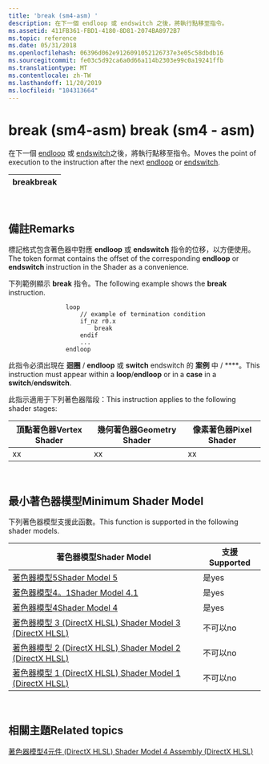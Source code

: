 ```yaml
---
title: 'break (sm4-asm) '
description: 在下一個 endloop 或 endswitch 之後，將執行點移至指令。
ms.assetid: 411FB361-FBD1-4180-8D81-2074BA8972B7
ms.topic: reference
ms.date: 05/31/2018
ms.openlocfilehash: 06396d062e9126091052126737e3e05c58dbdb16
ms.sourcegitcommit: fe03c5d92ca6a0d66a114b2303e99c0a19241ffb
ms.translationtype: MT
ms.contentlocale: zh-TW
ms.lasthandoff: 11/20/2019
ms.locfileid: "104313664"
---
```

# <a name="break-sm4---asm"></a><span data-ttu-id="10a6f-103">break (sm4-asm) </span><span class="sxs-lookup"><span data-stu-id="10a6f-103">break (sm4 - asm)</span></span>

<span data-ttu-id="10a6f-104">在下一個 [endloop](endloop--sm4---asm-.md) 或 [endswitch](endswitch--sm4---asm-.md)之後，將執行點移至指令。</span><span class="sxs-lookup"><span data-stu-id="10a6f-104">Moves the point of execution to the instruction after the next [endloop](endloop--sm4---asm-.md) or [endswitch](endswitch--sm4---asm-.md).</span></span>



| <span data-ttu-id="10a6f-105">break</span><span class="sxs-lookup"><span data-stu-id="10a6f-105">break</span></span> |
|-------|



 

## <a name="remarks"></a><span data-ttu-id="10a6f-106">備註</span><span class="sxs-lookup"><span data-stu-id="10a6f-106">Remarks</span></span>

<span data-ttu-id="10a6f-107">標記格式包含著色器中對應 **endloop** 或 **endswitch** 指令的位移，以方便使用。</span><span class="sxs-lookup"><span data-stu-id="10a6f-107">The token format contains the offset of the corresponding **endloop** or **endswitch** instruction in the Shader as a convenience.</span></span>

<span data-ttu-id="10a6f-108">下列範例顯示 **break** 指令。</span><span class="sxs-lookup"><span data-stu-id="10a6f-108">The following example shows the **break** instruction.</span></span>


```
                loop
                    // example of termination condition
                    if_nz r0.x
                        break
                    endif
                    ...
                endloop
```



<span data-ttu-id="10a6f-109">此指令必須出現在 **迴圈** / **endloop** 或 **switch** endswitch 的 **案例** 中 / \*\*\*\*。</span><span class="sxs-lookup"><span data-stu-id="10a6f-109">This instruction must appear within a **loop**/**endloop** or in a **case** in a **switch**/**endswitch**.</span></span>

<span data-ttu-id="10a6f-110">此指示適用于下列著色器階段：</span><span class="sxs-lookup"><span data-stu-id="10a6f-110">This instruction applies to the following shader stages:</span></span>



| <span data-ttu-id="10a6f-111">頂點著色器</span><span class="sxs-lookup"><span data-stu-id="10a6f-111">Vertex Shader</span></span> | <span data-ttu-id="10a6f-112">幾何著色器</span><span class="sxs-lookup"><span data-stu-id="10a6f-112">Geometry Shader</span></span> | <span data-ttu-id="10a6f-113">像素著色器</span><span class="sxs-lookup"><span data-stu-id="10a6f-113">Pixel Shader</span></span> |
|---------------|-----------------|--------------|
| <span data-ttu-id="10a6f-114">x</span><span class="sxs-lookup"><span data-stu-id="10a6f-114">x</span></span>             | <span data-ttu-id="10a6f-115">x</span><span class="sxs-lookup"><span data-stu-id="10a6f-115">x</span></span>               | <span data-ttu-id="10a6f-116">x</span><span class="sxs-lookup"><span data-stu-id="10a6f-116">x</span></span>            |



 

## <a name="minimum-shader-model"></a><span data-ttu-id="10a6f-117">最小著色器模型</span><span class="sxs-lookup"><span data-stu-id="10a6f-117">Minimum Shader Model</span></span>

<span data-ttu-id="10a6f-118">下列著色器模型支援此函數。</span><span class="sxs-lookup"><span data-stu-id="10a6f-118">This function is supported in the following shader models.</span></span>



| <span data-ttu-id="10a6f-119">著色器模型</span><span class="sxs-lookup"><span data-stu-id="10a6f-119">Shader Model</span></span>                                              | <span data-ttu-id="10a6f-120">支援</span><span class="sxs-lookup"><span data-stu-id="10a6f-120">Supported</span></span> |
|-----------------------------------------------------------|-----------|
| [<span data-ttu-id="10a6f-121">著色器模型5</span><span class="sxs-lookup"><span data-stu-id="10a6f-121">Shader Model 5</span></span>](d3d11-graphics-reference-sm5.md)        | <span data-ttu-id="10a6f-122">是</span><span class="sxs-lookup"><span data-stu-id="10a6f-122">yes</span></span>       |
| [<span data-ttu-id="10a6f-123">著色器模型4。1</span><span class="sxs-lookup"><span data-stu-id="10a6f-123">Shader Model 4.1</span></span>](dx-graphics-hlsl-sm4.md)              | <span data-ttu-id="10a6f-124">是</span><span class="sxs-lookup"><span data-stu-id="10a6f-124">yes</span></span>       |
| [<span data-ttu-id="10a6f-125">著色器模型4</span><span class="sxs-lookup"><span data-stu-id="10a6f-125">Shader Model 4</span></span>](dx-graphics-hlsl-sm4.md)                | <span data-ttu-id="10a6f-126">是</span><span class="sxs-lookup"><span data-stu-id="10a6f-126">yes</span></span>       |
| [<span data-ttu-id="10a6f-127">著色器模型 3 (DirectX HLSL) </span><span class="sxs-lookup"><span data-stu-id="10a6f-127">Shader Model 3 (DirectX HLSL)</span></span>](dx-graphics-hlsl-sm3.md) | <span data-ttu-id="10a6f-128">不可以</span><span class="sxs-lookup"><span data-stu-id="10a6f-128">no</span></span>        |
| [<span data-ttu-id="10a6f-129">著色器模型 2 (DirectX HLSL) </span><span class="sxs-lookup"><span data-stu-id="10a6f-129">Shader Model 2 (DirectX HLSL)</span></span>](dx-graphics-hlsl-sm2.md) | <span data-ttu-id="10a6f-130">不可以</span><span class="sxs-lookup"><span data-stu-id="10a6f-130">no</span></span>        |
| [<span data-ttu-id="10a6f-131">著色器模型 1 (DirectX HLSL) </span><span class="sxs-lookup"><span data-stu-id="10a6f-131">Shader Model 1 (DirectX HLSL)</span></span>](dx-graphics-hlsl-sm1.md) | <span data-ttu-id="10a6f-132">不可以</span><span class="sxs-lookup"><span data-stu-id="10a6f-132">no</span></span>        |



 

## <a name="related-topics"></a><span data-ttu-id="10a6f-133">相關主題</span><span class="sxs-lookup"><span data-stu-id="10a6f-133">Related topics</span></span>

<dl> <dt>

[<span data-ttu-id="10a6f-134">著色器模型4元件 (DirectX HLSL) </span><span class="sxs-lookup"><span data-stu-id="10a6f-134">Shader Model 4 Assembly (DirectX HLSL)</span></span>](dx-graphics-hlsl-sm4-asm.md)
</dt> </dl>

 

 




